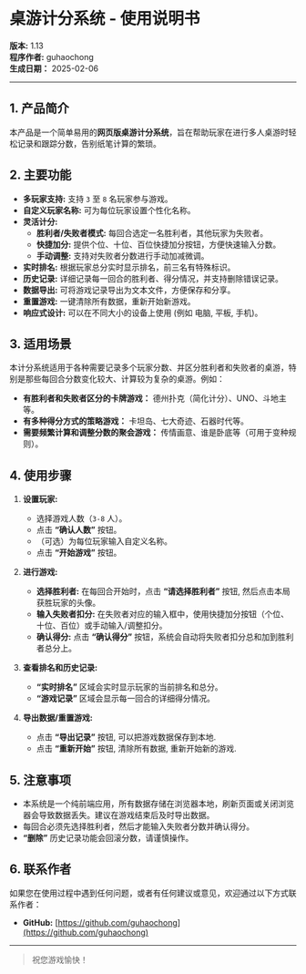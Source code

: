 # 桌游计分系统 - 使用说明书

**版本:** 1.13  
**程序作者:** guhaochong  
**生成日期：** 2025-02-06

---

## 1. 产品简介

本产品是一个简单易用的**网页版桌游计分系统**，旨在帮助玩家在进行多人桌游时轻松记录和跟踪分数，告别纸笔计算的繁琐。

## 2. 主要功能

*   **多玩家支持:** 支持 `3` 至 `8` 名玩家参与游戏。
*   **自定义玩家名称:** 可为每位玩家设置个性化名称。
*   **灵活计分:**
    *   **胜利者/失败者模式:** 每回合选定一名胜利者，其他玩家为失败者。
    *   **快捷加分:** 提供个位、十位、百位快捷加分按钮，方便快速输入分数。
    *   **手动调整:** 支持对失败者分数进行手动加减微调。
*   **实时排名:** 根据玩家总分实时显示排名，前三名有特殊标识。
*   **历史记录:** 详细记录每一回合的胜利者、得分情况，并支持删除错误记录。
*   **数据导出:** 可将游戏记录导出为文本文件，方便保存和分享。
*   **重置游戏:** 一键清除所有数据，重新开始新游戏。
*   **响应式设计:** 可以在不同大小的设备上使用 (例如 电脑, 平板, 手机)。

## 3. 适用场景

本计分系统适用于各种需要记录多个玩家分数、并区分胜利者和失败者的桌游，特别是那些每回合分数变化较大、计算较为复杂的桌游。例如：

*   **有胜利者和失败者区分的卡牌游戏：** 德州扑克（简化计分）、UNO、斗地主等。
*   **有多种得分方式的策略游戏：** 卡坦岛、七大奇迹、石器时代等。
*   **需要频繁计算和调整分数的聚会游戏：** 传情画意、谁是卧底等（可用于变种规则）。

## 4. 使用步骤

1.  **设置玩家:**
    *   选择游戏人数（`3-8` 人）。
    *   点击 **“确认人数”** 按钮。
    *   （可选）为每位玩家输入自定义名称。
    *   点击 **“开始游戏”** 按钮。

2.  **进行游戏:**
    *   **选择胜利者:** 在每回合开始时，点击 **“请选择胜利者”** 按钮, 然后点击本局获胜玩家的头像。
    *   **输入失败者扣分:** 在失败者对应的输入框中，使用快捷加分按钮（个位、十位、百位）或手动输入/调整扣分。
    *   **确认得分:** 点击 **“确认得分”** 按钮，系统会自动将失败者扣分总和加到胜利者总分上。

3.  **查看排名和历史记录:**
    *   **“实时排名”** 区域会实时显示玩家的当前排名和总分。
    *   **“游戏记录”** 区域会显示每一回合的详细得分情况。

4.  **导出数据/重置游戏:**
    *   点击 **“导出记录”** 按钮, 可以把游戏数据保存到本地.
    *   点击 **“重新开始”** 按钮, 清除所有数据, 重新开始新的游戏.

## 5. 注意事项

*   本系统是一个纯前端应用，所有数据存储在浏览器本地，刷新页面或关闭浏览器会导致数据丢失。建议在游戏结束后及时导出数据。
*   每回合必须先选择胜利者，然后才能输入失败者分数并确认得分。
*   **“删除”** 历史记录功能会回滚分数，请谨慎操作。

## 6. 联系作者

如果您在使用过程中遇到任何问题，或者有任何建议或意见，欢迎通过以下方式联系作者：

*   **GitHub:** [https://github.com/guhaochong](https://github.com/guhaochong)

---

> 祝您游戏愉快！
